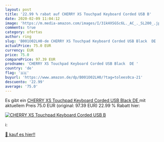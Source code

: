 ```yaml
---
layout: post
title: '22.99 % rabat auf CHERRY XS Touchpad Keyboard Corded USB B'
date: 2020-02-09 11:04:12
image: 'https://m.media-amazon.com/images/I/31kHXSGSc6L._AC_._SL200_.jpg'
comments: true
category: ofertas
author: ring
slug: 'B001O02LH0-de CHERRY XS Touchpad Keyboard Corded USB Black  DE '
actualPrice: 75.0 EUR
currency: EUR
price: 75.0
comparePrice: 97.39 EUR
prodname: 'CHERRY XS Touchpad Keyboard Corded USB Black  DE '
country: 'de'
flag: '🇩🇪'
buyurl: 'https://www.amazon.de/dp/B001O02LH0/?tag=tolees0ca-21'
descuento: '22.99'
average: '75.0'
---
```


Es gibt ein [CHERRY XS Touchpad Keyboard Corded USB Black  DE ](https://www.amazon.de/dp/B001O02LH0/?tag=tolees0ca-21) mit aktuellem Preis 75.0 EUR (original: 97.39 EUR) 22.99 % Rabatt hier:

[![CHERRY XS Touchpad Keyboard Corded USB B](https://m.media-amazon.com/images/I/31kHXSGSc6L._AC_._SL200_.jpg)](https://www.amazon.de/dp/B001O02LH0/?tag=tolees0ca-21)

ℹ️:


[🛒 kauf es hier!!](https://www.amazon.de/dp/B001O02LH0/?tag=tolees0ca-21)
